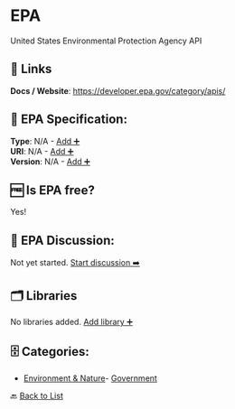 # EPA

United States Environmental Protection Agency API

##  🔗 Links
**Docs / Website**: https://developer.epa.gov/category/apis/

## 🧬 EPA Specification:
**Type**: N/A - [Add ➕](https://github.com/apis-list/apis-list/edit/main/apis/epa/epa.yaml)  
**URI**: N/A - [Add ➕](https://github.com/apis-list/apis-list/edit/main/apis/epa/epa.yaml)  
**Version**: N/A - [Add ➕](https://github.com/apis-list/apis-list/edit/main/apis/epa/epa.yaml)

## 🆓 Is EPA free?
 Yes! 

## 💬 EPA Discussion:
Not yet started. [Start discussion ➡️](https://github.com/apis-list/apis-list/discussions/new)

## 🗂️ Libraries

No libraries added. [Add library ➕](https://github.com/apis-list/apis-list/edit/main/apis/epa/epa.yaml)    


## 🗄️ Categories:
- [Environment & Nature](https://github.com/apis-list/apis-list#environment--nature-)- [Government](https://github.com/apis-list/apis-list#government-)

🔙  [Back to List](https://github.com/apis-list/apis-list)
